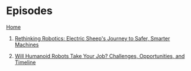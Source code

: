 # Episodes

[Home](home.md)

1. [Rethinking Robotics: Electric Sheep's Journey to Safer, Smarter Machines](1-rethinking-robotics-electric-sheep-s-journey-to-safer-smarter-machines.md)

2. [Will Humanoid Robots Take Your Job? Challenges, Opportunities, and Timeline](2-will-humanoid-robots-take-your-job-challenges-opportunities-and-timeline.md)

